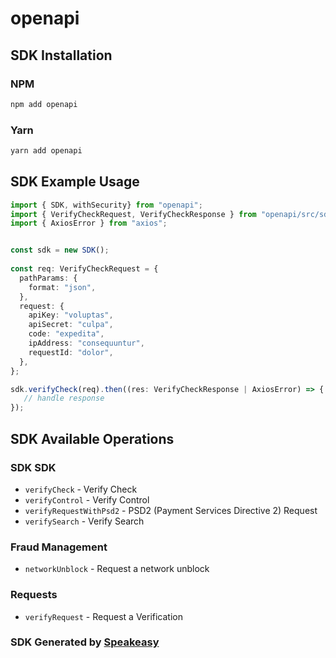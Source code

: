# openapi

<!-- Start SDK Installation -->
## SDK Installation

### NPM

```bash
npm add openapi
```

### Yarn

```bash
yarn add openapi
```
<!-- End SDK Installation -->

## SDK Example Usage
<!-- Start SDK Example Usage -->
```typescript
import { SDK, withSecurity} from "openapi";
import { VerifyCheckRequest, VerifyCheckResponse } from "openapi/src/sdk/models/operations";
import { AxiosError } from "axios";


const sdk = new SDK();
    
const req: VerifyCheckRequest = {
  pathParams: {
    format: "json",
  },
  request: {
    apiKey: "voluptas",
    apiSecret: "culpa",
    code: "expedita",
    ipAddress: "consequuntur",
    requestId: "dolor",
  },
};

sdk.verifyCheck(req).then((res: VerifyCheckResponse | AxiosError) => {
   // handle response
});
```
<!-- End SDK Example Usage -->

<!-- Start SDK Available Operations -->
## SDK Available Operations

### SDK SDK

* `verifyCheck` - Verify Check
* `verifyControl` - Verify Control
* `verifyRequestWithPsd2` - PSD2 (Payment Services Directive 2) Request
* `verifySearch` - Verify Search

### Fraud Management

* `networkUnblock` - Request a network unblock

### Requests

* `verifyRequest` - Request a Verification

<!-- End SDK Available Operations -->

### SDK Generated by [Speakeasy](https://docs.speakeasyapi.dev/docs/using-speakeasy/client-sdks)

